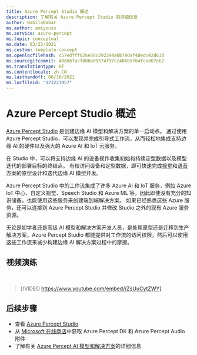 ```yaml
---
title: Azure Percept Studio 概述
description: 了解有关 Azure Percept Studio 的详细信息
author: NabilaBabar
ms.author: amiyouss
ms.service: azure-percept
ms.topic: conceptual
ms.date: 03/23/2021
ms.custom: template-concept
ms.openlocfilehash: c57edfff026e58c292394a0b790af4dedc42d61d
ms.sourcegitcommit: 40866facf800a09574f97cc486b5f64fced67eb2
ms.translationtype: HT
ms.contentlocale: zh-CN
ms.lasthandoff: 08/30/2021
ms.locfileid: "123221957"
---
```

# <a name="azure-percept-studio-overview"></a>Azure Percept Studio 概述

[Azure Percept Studio](https://go.microsoft.com/fwlink/?linkid=2135819) 是创建边缘 AI 模型和解决方案的单一启动点。 通过使用 Azure Percept Studio，可以发现并完成引导式工作流，从而轻松地集成支持边缘 AI 的硬件以及强大的 Azure AI 和 IoT 云服务。

在 Studio 中，可以将支持边缘 AI 的设备视作收集初始和持续定型数据以及模型迭代的部署目标的终结点。 有权访问设备和定型数据，即可快速完成[视觉](./tutorial-nocode-vision.md)和[语音](./tutorial-no-code-speech.md)方案的原型设计和迭代边缘 AI 模型开发。

Azure Percept Studio 中的工作流集成了许多 Azure AI 和 IoT 服务，例如 Azure IoT 中心、自定义视觉、Speech Studio 和 Azure ML 等，因此即使没有充分的知识储备，也能使用这些服务来创建端到端解决方案。 如果已经熟悉这些 Azure 服务，还可以连接到 Azure Percept Studio 并修改 Studio 之外的现有 Azure 服务资源。

无论是初学者还是高级 AI 模型和解决方案开发人员，是处理原型还是迁移到生产解决方案，Azure Percept Studio 都能提供对工作流的访问权限，然后可以使用这些工作流来减少构建边缘 AI 解决方案过程中的摩擦。

## <a name="video-walkthrough"></a>视频演练

</br>

> [!VIDEO https://www.youtube.com/embed/rZsUuCytZWY]

## <a name="next-steps"></a>后续步骤

- 查看 [Azure Percept Studio](https://go.microsoft.com/fwlink/?linkid=2135819)
- 从 [Microsoft 在线商店](https://go.microsoft.com/fwlink/p/?LinkId=2155270)中获取 Azure Percept DK 和 Azure Percept Audio 附件
- 了解有关 [Azure Percept AI 模型和解决方案](./overview-ai-models.md)的详细信息
